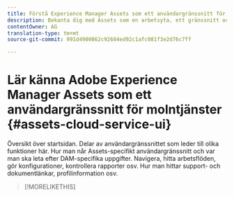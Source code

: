 ```yaml
---
title: Förstå Experience Manager Assets som ett användargränssnitt för molntjänster
description: Bekanta dig med Assets som en arbetsyta, ett gränssnitt och gränssnittselement i molnet.
contentOwner: AG
translation-type: tm+mt
source-git-commit: 991d4900862c92684ed92c1afc081f3e2d76c7ff

---
```



# Lär känna Adobe Experience Manager Assets som ett användargränssnitt för molntjänster {#assets-cloud-service-ui}

<!--
TBD: Removing this article for now from TOC.
Need to rewrite this getting started content post-GA.

-->

Översikt över startsidan.
Delar av användargränssnittet som leder till olika funktioner här.
Hur man når Assets-specifikt användargränssnitt och var man ska leta efter DAM-specifika uppgifter.
Navigera, hitta arbetsflöden, gör konfigurationer, kontrollera rapporter osv.
Hur man hittar support- och dokumentlänkar, profilinformation osv.

>[!MORELIKETHIS]

